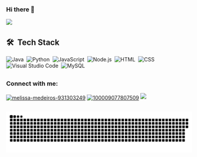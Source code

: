 ### Hi there 👋


<img height="180em" src="https://github-readme-stats.vercel.app/api/top-langs/?username=honeythisa&layout=compact&langs_count=7&theme=dracula"/>


  ##
  
## 🛠 &nbsp;Tech Stack
![Java](https://img.shields.io/badge/-Java-05122A?style=flat&logo=java)&nbsp;
![Python](https://img.shields.io/badge/-Python-05122A?style=flat&logo=python)&nbsp;
![JavaScript](https://img.shields.io/badge/-JavaScript-05122A?style=flat&logo=javascript)&nbsp;
![Node.js](https://img.shields.io/badge/-Node.js-05122A?style=flat&logo=node.js)&nbsp;
![HTML](https://img.shields.io/badge/-HTML-05122A?style=flat&logo=HTML5)&nbsp;
![CSS](https://img.shields.io/badge/-CSS-05122A?style=flat&logo=CSS3&logoColor=1572B6)&nbsp;
![Visual Studio Code](https://img.shields.io/badge/-Visual%20Studio%20Code-05122A?style=flat&logo=visual-studio-code&logoColor=007ACC)&nbsp;
![MySQL](https://img.shields.io/badge/-MySQL-05122A?style=flat&logo=mysql)&nbsp;

  ##
  
<h3 align="left">Connect with me:</h3>
<p align="left">
<a href="https://linkedin.com/in/melissa-medeiros-931303249" target="blank"><img align="center" src="https://raw.githubusercontent.com/rahuldkjain/github-profile-readme-generator/master/src/images/icons/Social/linked-in-alt.svg" alt="melissa-medeiros-931303249" height="30" width="40" /></a>
<a href="https://fb.com/profile.php?id=100009077807509" target="blank"><img align="center" src="https://raw.githubusercontent.com/rahuldkjain/github-profile-readme-generator/master/src/images/icons/Social/facebook.svg" alt="100009077807509" height="30" width="40" /></a>
<a href="mailto:honeythisa@gmail.com" alt="Gmail"><img src="https://img.shields.io/badge/-Gmail-FF0000?style=flat-square&labelColor=000000&logo=gmail&logoColor=white"/>
</p>

  ##


![Snake animation](https://github.com/honeythisa/honeythisa/blob/output/github-contribution-grid-snake.svg)
